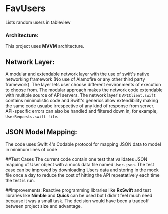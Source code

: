 # FavUsers
Lists random users in tableview

### Architecture: 
This project uses **MVVM** architecture.
## Network Layer: 
A modular and extendable network layer with the use of swift's native networking framework (No use of Alamofire or any other third party framework). The layer lets user choose different environments of execution to choose from. The modular approach makes the network code extendable with multiple source of API servers.
The network layer's ```APIClient.swift``` contains minimulistic code and Swift's generics allow extendibility making the same code usuabe irrespective of any kind of response from server. API-specific errors can also be handled and filtered down in, for example, ```UserRequests.swift file```.
## JSON Model Mapping:
The code uses Swift 4's Codable protocol for mapping JSON data to model in minimum lines of code

##Test Cases
The current code contain one test that validates JSON mapping of User object with a mock data file named ```User.json```.
The test case can be improved by downloading Users data and storing in the mock file once a day to reduce the cost of hitting the API repeatatively each time the test is run.

##Improvements:
Reactive programming libraries like **RxSwift** and test libraries like **Nimble** and **Quick** can be used but I didn't feel much need because it was a small task. The decision would have been a tradeoff between project size and advantage.


